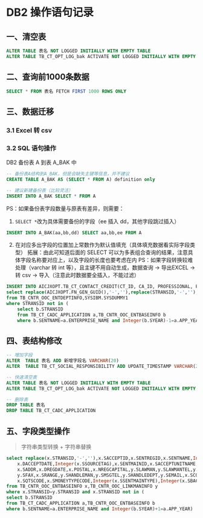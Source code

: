 # DB2 操作语句记录

## 一、清空表

```sql
ALTER TABLE 表名 NOT LOGGED INITIALLY WITH EMPTY TABLE
ALTER TABLE TB_CT_OPT_LOG_bak ACTIVATE NOT LOGGED INITIALLY WITH EMPTY TABLE
```

## 二、查询前1000条数据

```sql
SELECT * FROM 表名 FETCH FIRST 1000 ROWS ONLY
```

## 三、数据迁移

### 3.1 Excel 转 csv

### 3.2 SQL 语句操作

DB2 备份表 A 到表 A_BAK 中

```sql
-- 备份表A结构到A_BAK，但是会缺失主键等信息，并不建议
CREATE TABLE A_BAK AS (SELECT * FROM A) definition only

-- 建议新建备份表（比较灵活）
INSERT INTO A_BAK SELECT * FROM A
```

PS：如果备份表字段数量与原表有差异，则需要：

1. `SELECT *`改为具体需要备份的字段（ee 插入 dd，其他字段跳过插入）

```sql
INSERT INTO A_BAK(aa,bb,dd) SELECT aa,bb,ee FROM A
```

2. 在对应多出字段的位置加上常数作为默认值填充（具体填充数据看实际字段类型）
   拓展：由此可知道后面的 SELECT 可以为多表组合查询的结果，注意具体字段名称要对应上，以及字段的长度也要考虑在内
   PS：如果字段转换较难处理（varchar 转 int 等），且主键不用自动生成，数据查询 -> 导出EXCEL -> 转 csv -> 导入（注意此时数据要全插入，不能过滤）

```sql
INSERT INTO AICJXOPT.TB_CT_CONTACT_CREDIT(CT_ID, CA_ID, PROFESSIONAL, PART_TIME_STAFF, TOTAL_NUMBER) 
select replace(AICJXOPT.FN_GEN_GUID(),'-',''),replace(STRANSID,'-',''),NFULLTIMENUM,NPARTTIMENUM,NFULLTIMENUM+NPARTTIMENUM 
from TB_CNTR_OOC_ENTDEPTINFO,SYSIBM.SYSDUMMY1 
where STRANSID not in (
	select b.STRANSID
	from TB_CT_CADC_APPLICATION a,TB_CNTR_OOC_ENTBASEINFO b
	where b.SENTNAME=a.ENTERPRISE_NAME and Integer(b.SYEAR)-1=a.APP_YEAR)
```

## 四、表结构修改

```sql
-- 增加字段
ALTER  TABLE 表名 ADD 新增字段名 VARCHAR(20)
ALTER  TABLE TB_CT_SOCIAL_RESPONSIBILITY ADD UPDATE_TIMESTAMP VARCHAR(20)

-- 快速清空表
ALTER TABLE 表名 NOT LOGGED INITIALLY WITH EMPTY TABLE
ALTER TABLE TB_CT_OPT_LOG_bak ACTIVATE NOT LOGGED INITIALLY WITH EMPTY TABLE

-- 删除表
DROP TABLE 表名
DROP TABLE TB_CT_CADC_APPLICATION
```

## 五、字段类型操作

> 字符串类型转换 + 字符串替换

```sql
select replace(x.STRANSID,'-',''),x.SACCEPTID,x.SENTREGID,x.SENTNAME,Integer(x.SYEAR),Integer(x.SBESUCCESS),x.SACCEPTERNAME,
    x.DACCEPTDATE,Integer(x.SSOURCETAG),x.SENTMAINID,x.SACCEPTUNITNAME,x.SACCEPTUNITID,Integer(x.SENTTYPECODE),
    x.SADDR,x.DREGDATE,x.POSTAL,x.NREGCAPITAL,y.SLAWMAN,y.SLAWMANTEL,y.SHANDLEMANTEL,Integer(x.NSTAFFCOUNT),
    y.SFAX,x.SRANGE,y.SHANDLEMAN,y.SMSGTEL,y.SHANDLEDEPT,y.SEMAIL,x.SCOUNTRYTAXREGNO,x.SLOCALTAXREGNO,
    x.SQTSCODE,x.SMONEYTYPECODE,Integer(x.SSENTMAINTYPE),Integer(x.SBACKUPTAG) 
from TB_CNTR_OOC_ENTBASEINFO x,TB_CNTR_OOC_LINKMANINFO y 
where x.STRANSID=y.STRANSID and x.STRANSID not in (
select b.STRANSID
from TB_CT_CADC_APPLICATION a,TB_CNTR_OOC_ENTBASEINFO b
where b.SENTNAME=a.ENTERPRISE_NAME and Integer(b.SYEAR)+1=a.APP_YEAR)
```

